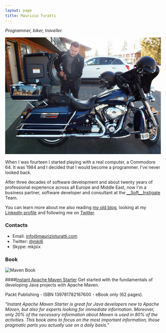 ```yaml
---
layout: page
title: Maurizio Turatti
---
```


_Programmer, biker, traveller._

<img src="/assets/images/2013-04-27-harley.jpg" alt="About me">

When I was fourteen I started playing with a real computer, a Commodore 64. It was 1984 and I decided that I would become a programmer. I've never looked back.

After three decades of software development and about twenty years of professional experience across all Europe and Middle East, now I'm a business partner, software developer and consultant at the [__Soft__Instigate](http://www.softinstigate.com) Team.

You can learn more about me also reading [my old blog](http://camelcase.blogspot.it), looking at my [LinkedIn profile](https://www.linkedin.com/in/maurizioturatti) and following me on [Twitter](https://twitter.com/mkj6).

### Contacts

* Email: [info@maurizioturatti.com](mailto:info@maurizioturatti.com)
* Twitter: [@mkj6](https://twitter.com/mkj6)
* Skype: mkjsix

### Book

<img src="https://www.packtpub.com/sites/default/files/7600OS.jpg" alt="Maven Book" height="373" width="302">

####[Instant Apache Maven Starter](https://www.packtpub.com/application-development/instant-apache-maven-starter-instant)
Get started with the fundamentals of developing Java projects with Apache Maven.

Packt Publishing - ISBN 139781782167600 - eBook only (62 pages).

_"Instant Apache Maven Starter is great for Java developers new to Apache Maven, but also for experts looking for immediate information. Moreover, only 20% of the necessary information about Maven is used in 80% of the activities. This book aims to focus on the most important information, those pragmatic parts you actually use on a daily basis."_
